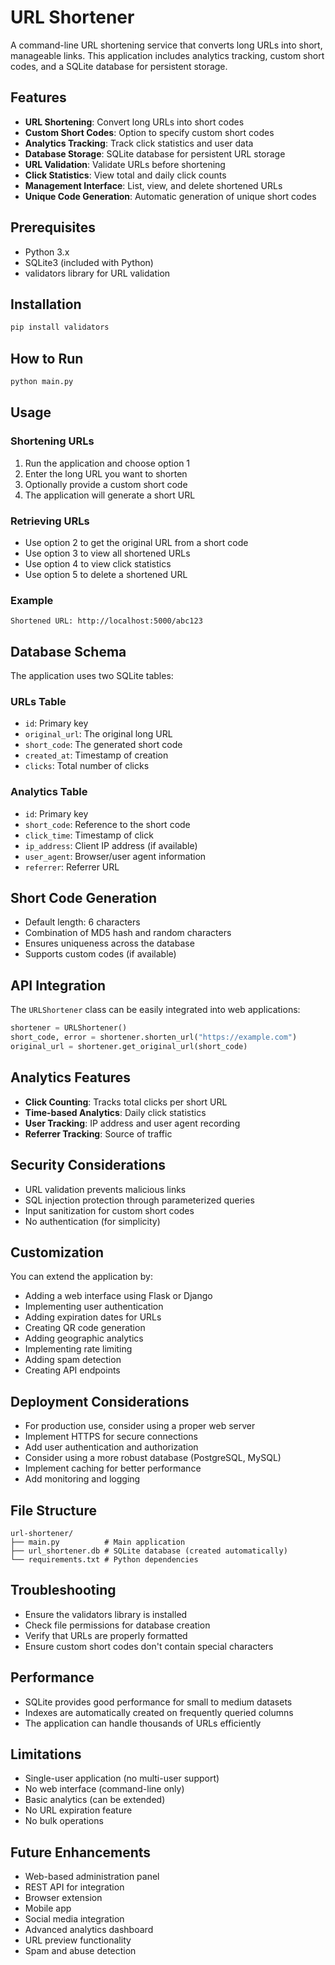# URL Shortener

A command-line URL shortening service that converts long URLs into short, manageable links. This application includes analytics tracking, custom short codes, and a SQLite database for persistent storage.

## Features
- **URL Shortening**: Convert long URLs into short codes
- **Custom Short Codes**: Option to specify custom short codes
- **Analytics Tracking**: Track click statistics and user data
- **Database Storage**: SQLite database for persistent URL storage
- **URL Validation**: Validate URLs before shortening
- **Click Statistics**: View total and daily click counts
- **Management Interface**: List, view, and delete shortened URLs
- **Unique Code Generation**: Automatic generation of unique short codes

## Prerequisites
- Python 3.x
- SQLite3 (included with Python)
- validators library for URL validation

## Installation
```bash
pip install validators
```

## How to Run
```bash
python main.py
```

## Usage

### Shortening URLs
1. Run the application and choose option 1
2. Enter the long URL you want to shorten
3. Optionally provide a custom short code
4. The application will generate a short URL

### Retrieving URLs
- Use option 2 to get the original URL from a short code
- Use option 3 to view all shortened URLs
- Use option 4 to view click statistics
- Use option 5 to delete a shortened URL

### Example
```
Shortened URL: http://localhost:5000/abc123
```

## Database Schema
The application uses two SQLite tables:

### URLs Table
- `id`: Primary key
- `original_url`: The original long URL
- `short_code`: The generated short code
- `created_at`: Timestamp of creation
- `clicks`: Total number of clicks

### Analytics Table
- `id`: Primary key
- `short_code`: Reference to the short code
- `click_time`: Timestamp of click
- `ip_address`: Client IP address (if available)
- `user_agent`: Browser/user agent information
- `referrer`: Referrer URL

## Short Code Generation
- Default length: 6 characters
- Combination of MD5 hash and random characters
- Ensures uniqueness across the database
- Supports custom codes (if available)

## API Integration
The `URLShortener` class can be easily integrated into web applications:

```python
shortener = URLShortener()
short_code, error = shortener.shorten_url("https://example.com")
original_url = shortener.get_original_url(short_code)
```

## Analytics Features
- **Click Counting**: Tracks total clicks per short URL
- **Time-based Analytics**: Daily click statistics
- **User Tracking**: IP address and user agent recording
- **Referrer Tracking**: Source of traffic

## Security Considerations
- URL validation prevents malicious links
- SQL injection protection through parameterized queries
- Input sanitization for custom short codes
- No authentication (for simplicity)

## Customization
You can extend the application by:
- Adding a web interface using Flask or Django
- Implementing user authentication
- Adding expiration dates for URLs
- Creating QR code generation
- Adding geographic analytics
- Implementing rate limiting
- Adding spam detection
- Creating API endpoints

## Deployment Considerations
- For production use, consider using a proper web server
- Implement HTTPS for secure connections
- Add user authentication and authorization
- Consider using a more robust database (PostgreSQL, MySQL)
- Implement caching for better performance
- Add monitoring and logging

## File Structure
```
url-shortener/
├── main.py          # Main application
├── url_shortener.db # SQLite database (created automatically)
└── requirements.txt # Python dependencies
```

## Troubleshooting
- Ensure the validators library is installed
- Check file permissions for database creation
- Verify that URLs are properly formatted
- Ensure custom short codes don't contain special characters

## Performance
- SQLite provides good performance for small to medium datasets
- Indexes are automatically created on frequently queried columns
- The application can handle thousands of URLs efficiently

## Limitations
- Single-user application (no multi-user support)
- No web interface (command-line only)
- Basic analytics (can be extended)
- No URL expiration feature
- No bulk operations

## Future Enhancements
- Web-based administration panel
- REST API for integration
- Browser extension
- Mobile app
- Social media integration
- Advanced analytics dashboard
- URL preview functionality
- Spam and abuse detection
